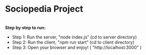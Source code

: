 <h1>Sociopedia Project</h1>
<br />
<b>Step by step to run:</b>
<ul>
    <li>
        Step 1: Run the server, "node index.js" (cd to server directory)
    </li>
    <li>
        Step 2: Run the client, "npm run start" (cd to client directory)
    </li>
    <li>
        Step 3: Open your browser and enjoy! ( "http://localhost:3000" )
    </li>
</ul>

